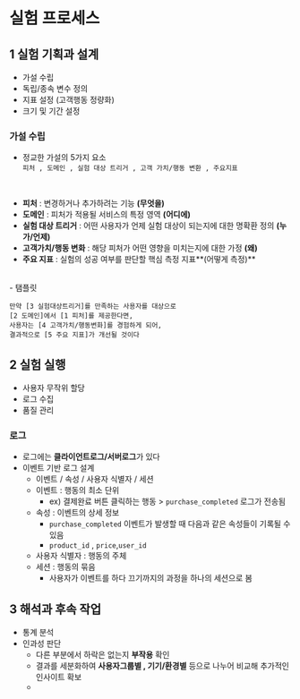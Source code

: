 # 실험 프로세스
## 1 실험 기획과 설계
- 가설 수립
- 독립/종속 변수 정의
- 지표 설정 (고객행동 정량화)
- 크기 및 기간 설정
  
### 가설 수립
- 정교한 가설의 5가지 요소  
  `피처 , 도메인 , 실험 대상 트리거 , 고객 가치/행동 변환 , 주요지표 `

<br>

- **피처**  : 변경하거나 추가하려는 기능 **(무엇을)**
- **도메인** : 피처가 적용될 서비스의 특정 영역 **(어디에)**
- **실험 대상 트리거** : 어떤 사용자가 언제 실험 대상이 되는지에 대한 명확환 정의 **(누가/언제)**
- **고객가치/행동 변화** : 해당 피처가 어떤 영향을 미치는지에 대한 가정 **(왜)**
- **주요 지표** : 실험의 성공 여부를 판단할 핵심 측정 지표**(어떻게 측정)**

<br>
- 탬플릿

   
    만약 [3 실험대상트리거]를 만족하는 사용자를 대상으로
    [2 도메인]에서 [1 피처]를 제공한다면,
    사용자는 [4 고객가치/행동변화]를 경험하게 되어,
    결과적으로 [5 주요 지표]가 개선될 것이다
    

## 2 실험 실행
-  사용자 무작위 할당
-  로그 수집
-  품질 관리
### 로그
-   로그에는 **클라이언트로그/서버로그**가 있다
-   이벤트 기반 로그 설계
    -   이벤트 / 속성 / 사용자 식별자 / 세션
    -   이벤트 : 행동의 최소 단위
        -   ex) 결제완료 버튼 클릭하는 행동 > `purchase_completed` 로그가 전송됨
    -   속성 : 이벤트의 상세 정보
        -   `purchase_completed` 이벤트가 발생할 때 다음과 같은 속성들이 기록될 수 있음
        -   `product_id` , `price`,`user_id`
    -   사용자 식별자 : 행동의 주체
    -   세션 : 행동의 묶음
        -   사용자가 이벤트를 하다 끄기까지의 과정을 하나의 세션으로 봄

## 3 해석과 후속 작업
- 통계 분석
- 인과성 판단
  - 다른 부분에서 하락은 없는지 **부작용** 확인
  - 결과를 세분화하여 **사용자그룹별 , 기기/환경별** 등으로 나누어 비교해 추가적인 인사이트 확보
  - 